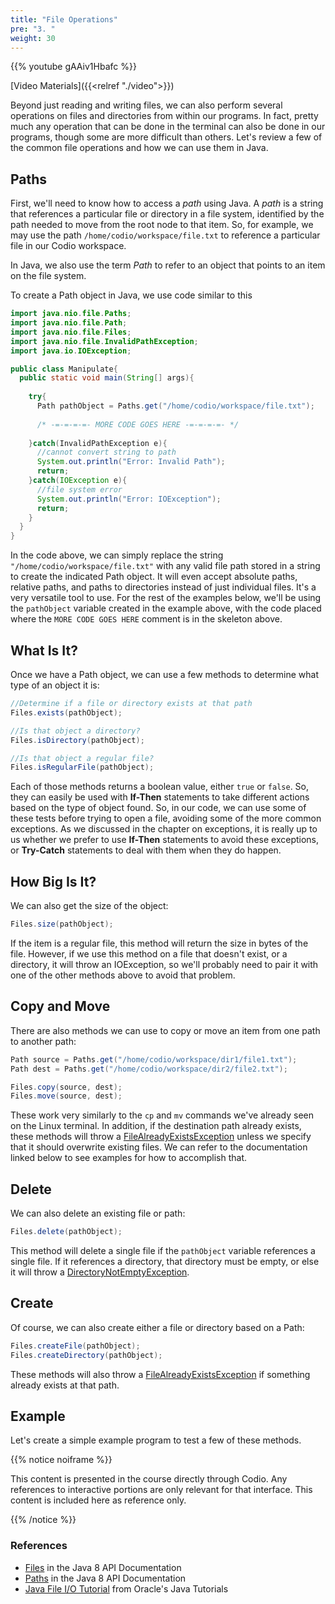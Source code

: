 ```yaml
---
title: "File Operations"
pre: "3. "
weight: 30
---
```


{{% youtube gAAiv1Hbafc %}}

[Video Materials]({{<relref "./video">}})

Beyond just reading and writing files, we can also perform several operations on files and directories from within our programs. In fact, pretty much any operation that can be done in the terminal can also be done in our programs, though some are more difficult than others. Let's review a few of the common file operations and how we can use them in Java.

## Paths

First, we'll need to know how to access a _path_ using Java. A _path_ is a string that references a particular file or directory in a file system, identified by the path needed to move from the root node to that item. So, for example, we may use the path `/home/codio/workspace/file.txt` to reference a particular file in our Codio workspace. 

In Java, we also use the term _Path_ to refer to an object that points to an item on the file system. 

To create a Path object in Java, we use code similar to this

```java
import java.nio.file.Paths;
import java.nio.file.Path;
import java.nio.file.Files;
import java.nio.file.InvalidPathException;
import java.io.IOException;

public class Manipulate{
  public static void main(String[] args){
    
    try{
      Path pathObject = Paths.get("/home/codio/workspace/file.txt");
    
      /* -=-=-=-=- MORE CODE GOES HERE -=-=-=-=- */
      
    }catch(InvalidPathException e){
      //cannot convert string to path
      System.out.println("Error: Invalid Path");
      return;
    }catch(IOException e){
      //file system error
      System.out.println("Error: IOException");
      return;
    }
  }
}
```

In the code above, we can simply replace the string `"/home/codio/workspace/file.txt"` with any valid file path stored in a string to create the indicated Path object. It will even accept absolute paths, relative paths, and paths to directories instead of just individual files. It's a very versatile tool to use. For the rest of the examples below, we'll be using the `pathObject` variable created in the example above, with the code placed where the `MORE CODE GOES HERE` comment is in the skeleton above. 

## What Is It?

Once we have a Path object, we can use a few methods to determine what type of an object it is:

```java
//Determine if a file or directory exists at that path
Files.exists(pathObject);

//Is that object a directory?
Files.isDirectory(pathObject);

//Is that object a regular file?
Files.isRegularFile(pathObject);
```

Each of those methods returns a boolean value, either `true` or `false`. So, they can easily be used with **If-Then** statements to take different actions based on the type of object found. So, in our code, we can use some of these tests before trying to open a file, avoiding some of the more common exceptions. As we discussed in the chapter on exceptions, it is really up to us whether we prefer to use **If-Then** statements to avoid these exceptions, or **Try-Catch** statements to deal with them when they do happen. 

## How Big Is It?

We can also get the size of the object:

```java
Files.size(pathObject);
```

If the item is a regular file, this method will return the size in bytes of the file. However, if we use this method on a file that doesn't exist, or a directory, it will throw an IOException, so we'll probably need to pair it with one of the other methods above to avoid that problem.

## Copy and Move

There are also methods we can use to copy or move an item from one path to another path:

```java
Path source = Paths.get("/home/codio/workspace/dir1/file1.txt");
Path dest = Paths.get("/home/codio/workspace/dir2/file2.txt");

Files.copy(source, dest);
Files.move(source, dest);
```

These work very similarly to the `cp` and `mv` commands we've already seen on the Linux terminal. In addition, if the destination path already exists, these methods will throw a [FileAlreadyExistsException](https://docs.oracle.com/javase/8/docs/api/java/nio/file/FileAlreadyExistsException.html) unless we specify that it should overwrite existing files. We can refer to the documentation linked below to see examples for how to accomplish that.

## Delete

We can also delete an existing file or path:

```java
Files.delete(pathObject);
```

This method will delete a single file if the `pathObject` variable references a single file. If it references a directory, that directory must be empty, or else it will throw a [DirectoryNotEmptyException](https://docs.oracle.com/javase/8/docs/api/java/nio/file/DirectoryNotEmptyException.html). 

## Create

Of course, we can also create either a file or directory based on a Path:

```java
Files.createFile(pathObject);
Files.createDirectory(pathObject);
```

These methods will also throw a [FileAlreadyExistsException](https://docs.oracle.com/javase/8/docs/api/java/nio/file/FileAlreadyExistsException.html) if something already exists at that path.

## Example

Let's create a simple example program to test a few of these methods. 

{{% notice noiframe %}}

This content is presented in the course directly through Codio. Any references to interactive portions are only relevant for that interface. This content is included here as reference only. 

{{% /notice %}}

### References

* [Files](https://docs.oracle.com/javase/8/docs/api/java/nio/file/Files.html) in the Java 8 API Documentation
* [Paths](https://docs.oracle.com/javase/8/docs/api/java/nio/file/Paths.html) in the Java 8 API Documentation
* [Java File I/O Tutorial](https://docs.oracle.com/javase/tutorial/essential/io/fileio.html) from Oracle's Java Tutorials

